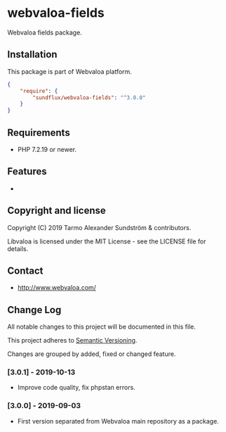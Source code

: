 webvaloa-fields
========

Webvaloa fields package.

## Installation

This package is part of Webvaloa platform.

```json
{
    "require": {
        "sundflux/webvaloa-fields": "^3.0.0"
    }
}
```

## Requirements

- PHP 7.2.19 or newer.

## Features

- 

## Copyright and license

Copyright (C) 2019 Tarmo Alexander Sundström & contributors.

Libvaloa is licensed under the MIT License - see the LICENSE file for details.

## Contact

- http://www.webvaloa.com/

## Change Log
All notable changes to this project will be documented in this file.

This project adheres to [Semantic Versioning](http://semver.org/).

Changes are grouped by added, fixed or changed feature.

### [3.0.1] - 2019-10-13
- Improve code quality, fix phpstan errors.

### [3.0.0] - 2019-09-03
- First version separated from Webvaloa main repository as a package. 

